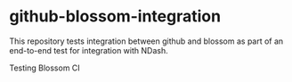 # github-blossom-integration
This repository tests integration between github and blossom as part of an end-to-end test for integration with NDash. 

Testing Blossom CI
